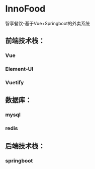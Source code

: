 # InnoFood
智享餐饮-基于Vue+Springboot的外卖系统
## 前端技术栈：
### Vue
### Element-UI
### Vuetify
## 数据库：
### mysql
### redis
## 后端技术栈：
### springboot
